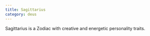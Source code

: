 ```yaml
---
title: Sagittarius
category: deus
---
```

Sagittarius is a Zodiac with creative and energetic personality traits.
